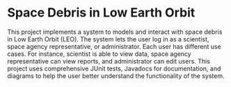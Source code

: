 # Space Debris in Low Earth Orbit
This project implements a system to models and interact with space debris in Low Earth Orbit (LEO). The system lets the user log in as a scientist, space agency representative, or administrator. Each user has different use cases. For instance, scientist is able to view data, space agency representative can view reports, and administrator can edit users. This project uses comprehensive JUnit tests, Javadocs for documentation, and diagrams to help the user better understand the functionality of the system. 
